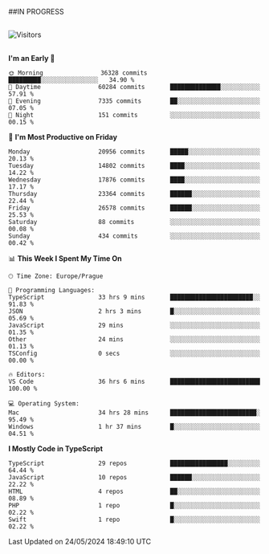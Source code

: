 ##IN PROGRESS
##
![Visitors](https://komarev.com/ghpvc/?username=petrbui&style=for-the-badge&label=Visitors+👀)



##
<!--
[![My GitHub stats](https://github-readme-stats.vercel.app/api?username=petrbui&theme=github_dark)](https://github.com/anuraghazra/github-readme-stats)

[![My wakatime stats](https://github-readme-stats.vercel.app/api/wakatime?username=petrbui&theme=github_dark)](https://github.com/anuraghazra/github-readme-stats)
-->
<!--START_SECTION:waka-->
**I'm an Early 🐤** 

```text
🌞 Morning                36328 commits       █████████░░░░░░░░░░░░░░░░   34.90 % 
🌆 Daytime                60284 commits       ██████████████░░░░░░░░░░░   57.91 % 
🌃 Evening                7335 commits        ██░░░░░░░░░░░░░░░░░░░░░░░   07.05 % 
🌙 Night                  151 commits         ░░░░░░░░░░░░░░░░░░░░░░░░░   00.15 % 
```
📅 **I'm Most Productive on Friday** 

```text
Monday                   20956 commits       █████░░░░░░░░░░░░░░░░░░░░   20.13 % 
Tuesday                  14802 commits       ████░░░░░░░░░░░░░░░░░░░░░   14.22 % 
Wednesday                17876 commits       ████░░░░░░░░░░░░░░░░░░░░░   17.17 % 
Thursday                 23364 commits       ██████░░░░░░░░░░░░░░░░░░░   22.44 % 
Friday                   26578 commits       ██████░░░░░░░░░░░░░░░░░░░   25.53 % 
Saturday                 88 commits          ░░░░░░░░░░░░░░░░░░░░░░░░░   00.08 % 
Sunday                   434 commits         ░░░░░░░░░░░░░░░░░░░░░░░░░   00.42 % 
```


📊 **This Week I Spent My Time On** 

```text
🕑︎ Time Zone: Europe/Prague

💬 Programming Languages: 
TypeScript               33 hrs 9 mins       ███████████████████████░░   91.83 % 
JSON                     2 hrs 3 mins        █░░░░░░░░░░░░░░░░░░░░░░░░   05.69 % 
JavaScript               29 mins             ░░░░░░░░░░░░░░░░░░░░░░░░░   01.35 % 
Other                    24 mins             ░░░░░░░░░░░░░░░░░░░░░░░░░   01.13 % 
TSConfig                 0 secs              ░░░░░░░░░░░░░░░░░░░░░░░░░   00.00 % 

🔥 Editors: 
VS Code                  36 hrs 6 mins       █████████████████████████   100.00 % 

💻 Operating System: 
Mac                      34 hrs 28 mins      ████████████████████████░   95.49 % 
Windows                  1 hr 37 mins        █░░░░░░░░░░░░░░░░░░░░░░░░   04.51 % 
```

**I Mostly Code in TypeScript** 

```text
TypeScript               29 repos            ████████████████░░░░░░░░░   64.44 % 
JavaScript               10 repos            ██████░░░░░░░░░░░░░░░░░░░   22.22 % 
HTML                     4 repos             ██░░░░░░░░░░░░░░░░░░░░░░░   08.89 % 
PHP                      1 repo              █░░░░░░░░░░░░░░░░░░░░░░░░   02.22 % 
Swift                    1 repo              █░░░░░░░░░░░░░░░░░░░░░░░░   02.22 % 
```




 Last Updated on 24/05/2024 18:49:10 UTC
<!--END_SECTION:waka-->
